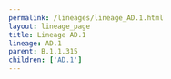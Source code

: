 ```yaml
---
permalink: /lineages/lineage_AD.1.html
layout: lineage_page
title: Lineage AD.1
lineage: AD.1
parent: B.1.1.315
children: ['AD.1']
---
```

